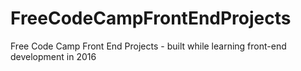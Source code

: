# FreeCodeCampFrontEndProjects
Free Code Camp Front End Projects - built while learning front-end development in 2016
